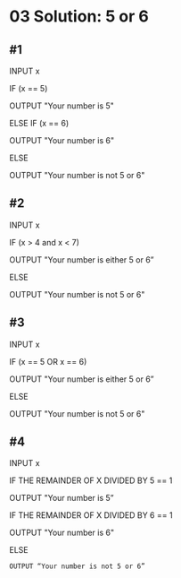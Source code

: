 # 03 Solution: 5 or 6

## #1
INPUT x

IF (x == 5)

OUTPUT "Your number is 5"

ELSE IF (x == 6)

OUTPUT "Your number is 6"

ELSE

OUTPUT "Your number is not 5 or 6"


## #2
INPUT x

IF (x > 4 and x < 7)

OUTPUT "Your number is either 5 or 6”

ELSE

OUTPUT "Your number is not 5 or 6"


## #3
INPUT x

IF (x == 5 OR  x == 6)

OUTPUT "Your number is either 5 or 6”

ELSE

OUTPUT "Your number is not 5 or 6"


## #4
INPUT x

IF THE REMAINDER OF X DIVIDED BY 5 == 1

OUTPUT "Your number is 5”

IF THE REMAINDER OF X DIVIDED BY 6 == 1

OUTPUT "Your number is 6"

ELSE

	OUTPUT “Your number is not 5 or 6”
